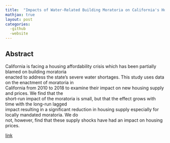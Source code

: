 ```yaml
---
title:  "Impacts of Water-Related Building Moratoria on California's Housing Crisis"
mathjax: true
layout: post
categories: 
  -github
  -website
---
```


## Abstract
California is facing a housing affordability crisis which has been partially blamed on building moratoria  
enacted to address the state’s severe water shortages. This study uses data on the enactment of moratoria in   
California from 2010 to 2018 to examine their impact on new housing supply and prices. We find that the   
short-run impact of the moratoria is small, but that the effect grows with time with the long-run lagged   
impact resulting in a significant reduction in housing supply especially for locally mandated moratoria. We do   
not, however, find that these supply shocks have had an impact on housing prices.

[link](https://papers.ssrn.com/sol3/papers.cfm?abstract_id=4638948)
